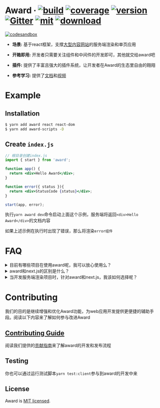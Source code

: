 # Award ∙ [![build](https://img.shields.io/circleci/build/github/XimalayaCloud/award/master.svg)](https://circleci.com/gh/XimalayaCloud/award)  [![coverage](https://img.shields.io/codecov/c/github/XimalayaCloud/award/master.svg)](https://codecov.io/github/XimalayaCloud/award?branch=master) [![version](https://img.shields.io/npm/v/award.svg)](https://www.npmjs.com/package/award) [![Gitter](https://badges.gitter.im/award-js/community.svg)](https://gitter.im/award-js/community?utm_source=badge&utm_medium=badge&utm_campaign=pr-badge) [![mit](https://img.shields.io/badge/license-MIT-blue.svg)](https://github.com/XimalayaCloud/award/blob/master/LICENSE) [![download](https://img.shields.io/npm/dm/award.svg)](https://www.npmjs.com/package/award)

[![codesandbox](https://codesandbox.io/static/img/play-codesandbox.svg)](https://codesandbox.io/s/awardhello-world-0y1fi?fontsize=14&hidenavigation=1&theme=dark)

- **场景:** 基于react框架，支撑[大型内容网站](#faq)的服务端渲染和单页应用

- **开箱即用:** 开发者只需要关注组件和中间件的开发即可，其他就交给award吧

- **插件:** 提供了丰富且强大的插件系统，让开发者在Award的生态里自由的翱翔

- **参考学习:** 提供了[文档](http://ximalayacloud.github.io/award/docs/basic/intro/)和[视频](https://www.bilibili.com/video/av82146266)

# Example

## Installation

```bash
$ yarn add award react react-dom
$ yarn add award-scripts -D
```
## Create `index.js`

```jsx
// 根目录创建index.js
import { start } from 'award';

function app() {
  return <div>Hello Award</div>;
}

function error({ status }){
  return <div>StatusCode {status}</div>;
}

start(app, error);
```

执行`yarn award dev`命令启动上面这个示例，服务端将返回`<div>Hello Award</div>`的文档内容

如果上述示例在执行时出现了错误，那么将渲染`error组件`

# FAQ

<details>
  <summary>目前有哪些项目在使用award呢，我可以放心使用么？</summary>

> 💅喜马拉雅内部的服务端渲染项目都是使用award进行构建的，所以你不必担心框架的维护问题

- [喜马拉雅主站](https://www.ximalaya.com/)

- [喜马拉雅m站](https://m.ximalaya.com/)

- [喜马拉雅国际站](https://www.himalaya.com/)

- [喜马拉雅圈子](http://m.ximalaya.com/quanzi/9)

- [喜马拉雅广告投放](http://yingxiao.ximalaya.com/)

</details>

<details>
  <summary>award和next.js的区别是什么？</summary>

> award和[next.js](https://github.com/zeit/next.js)都是一个基于react的服务端渲染框架，假设你已经了解next.js框架了，接下来我们来说明award和next.js的区别

- 基于[react-router](https://github.com/ReactTraining/react-router)实现了[`award-router`](http://ximalayacloud.github.io/award/docs/router/intro/)，其提供了更精细化的路由控制
  
  - 比如你可以定义`path="/:id(\\d+)"`来匹配全是数字的路由，对于强SEO需求的项目很有用处。请查看[react-router](https://github.com/ReactTraining/react-router)来了解path定义的规则

  - 你可以使用`award-router`提供的[路由生命周期](http://ximalayacloud.github.io/award/docs/router/intro/#%E7%94%9F%E5%91%BD%E5%91%A8%E6%9C%9F)来精细化控制前端的每次路由切换。比如用户离开当前路由时，可以使用自定义弹窗组件来确认是否离开

  - 支持自定义的嵌套路由，定义规则和`react-router`一致，使用上稍有差异，[点击查看](http://ximalayacloud.github.io/award/docs/router/nestedRoute/)

  - 👓当然`next.js`关于路由的所有功能，我们也都是支持的

- 关于 CSS-in-JS ，[可以点击了解更多](http://ximalayacloud.github.io/award/docs/basic/static/#%E6%A0%B7%E5%BC%8F)
  
  - 开发者只需要通过`import './style.scss'`的形式引用，即可实现 CSS-in-JS，且自动实现了样式scope和开发阶段的样式缓存
  
  - 无需任何配置，编译后即可将样式提取到css文件，且在生产环境运行时可以根据路由按需加载，包括服务端渲染直出时

  - 👓`next.js`目前还需要一些配置来实现，要实现CSS Modules还需要手动处理，而award只需import导入样式即可

- award提供了丰富且强大的插件系统，可以不断的给Award注入活力。`next.js`暂未表态其插件市场

- 提出了运行包和工具包的思想，极大的减少了，在node环境运行时，所需安装依赖的体积。`next.js`不支持

- award基于[koa](https://github.com/koajs/koa)，开发者可以通过写中间件自由扩展服务端能力

  - 开发阶段，我们支持中间件的热更新功能

  - 👓`next.js`需要自行通过`koa`或者`express`再次封装一下，才能方便的使用中间件

- [更多功能，欢迎查看文档进行探索](http://ximalayacloud.github.io/award/docs/basic/intro/)

</details>

<details>
  <summary>当开发服务端渲染项目时，针对award和next.js，我该如何选择呢？</summary>

- 如果你的项目对SEO要求比较高，且是大型的服务端渲染项目，推荐使用`award`。其可以更好的帮你管理路由，管理中间件，管理样式的开发等

- 如果项目不是那么大，对SEO的要求不是很苛刻，那还是推荐使用`next.js`吧

- 两者各有优缺点，建议都使用下对比看看。整体的上手和学习成本，两者都差不多

</details>


# Contributing

我们的目的是继续增强和优化Award功能，为web应用开发提供更便捷的辅助手段。阅读以下内容来了解如何参与改进Award

## [Contributing Guide](http://ximalayacloud.github.io/award/docs/more/CONTRIBUTING/)

阅读我们提供的[贡献指南](http://ximalayacloud.github.io/award/docs/more/CONTRIBUTING/)来了解award的开发和发布流程

## Testing

你也可以通过运行测试脚本`yarn test:client`参与到award的开发中来

## License

Award is [MIT licensed](./LICENSE).

